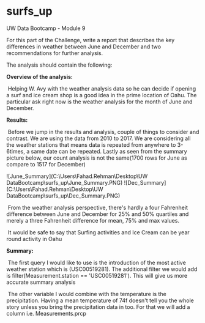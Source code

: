 # surfs_up
UW Data Bootcamp - Module 9

For this part of the Challenge, write a report that describes the key differences in weather between June and December and two recommendations for further analysis.

The analysis should contain the following:

**Overview of the analysis:** 

​		Helping W. Avy with the weather analysis data so he can decide if opening a surf and ice cream shop is a good idea in the prime location of Oahu. The particular ask right now is the weather analysis for the month of June and December.

**Results:** 

​		Before we jump in the results and analysis, couple of things to consider and contrast. We are using the data from 2010 to 2017. We are considering all the weather stations that means data is repeated from anywhere to 3-6times, a same date can be repeated. Lastly as seen from the summary picture below, our count analysis is not the same(1700 rows for June as compare to 1517 for December)

![June_Summary](C:\Users\Fahad.Rehman\Desktop\UW DataBootcamp\surfs_up\June_Summary.PNG)                ![Dec_Summary](C:\Users\Fahad.Rehman\Desktop\UW DataBootcamp\surfs_up\Dec_Summary.PNG)

​		From the weather analysis perspective, there's hardly a four Fahrenheit difference between June and December for 25% and 50% quartiles and merely a three Fahrenheit difference for mean, 75% and max values. 

​		It would be safe to say that Surfing activities and Ice Cream can be year round activity in Oahu

**Summary:** 

​		The first query I would like to use is the introduction of the most active weather station which is (USC00519281). The additional filter we would add is filter(Measurement.station == 'USC00519281'). This will give us more accurate summary analysis

​		The other variable I would combine with the temperature is the precipitation. Having a mean temperature of 74f doesn't tell you the whole story unless you bring the precipitation data in too. For that we will add a column i.e. Measurements.prcp


